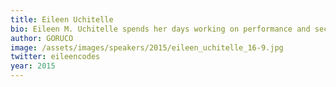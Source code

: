 ```yaml
---
title: Eileen Uchitelle
bio: Eileen M. Uchitelle spends her days working on performance and security at Basecamp; or as you probably know it better, the place Ruby on Rails was born. She accidentally started contributing to open source after giving a talk on some problems with Active Record. Aaron Patterson was there and told her "fix it yourself" (not really). When she's not making Rails better by improving Active Record and speeding up integration tests, Eileen enjoys craft beer and hiking in the Hudson Valley with her husband and their dog.
author: GORUCO
image: /assets/images/speakers/2015/eileen_uchitelle_16-9.jpg
twitter: eileencodes
year: 2015
---
```


